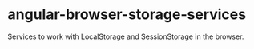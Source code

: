 # angular-browser-storage-services
Services to work with LocalStorage and SessionStorage in the browser.
